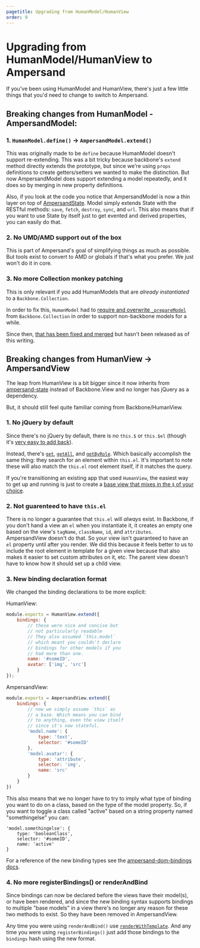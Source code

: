 ```yaml
---
pagetitle: Upgrading from HumanModel/HumanView
order: 9
---
```


# Upgrading from HumanModel/HumanView to Ampersand

If you've been using HumanModel and HumanView, there's just a few little things that you'd need to change to switch to Ampersand.

## Breaking changes from HumanModel - AmpersandModel:

### 1. `HumanModel.define()` -> `AmpersandModel.extend()` 

This was originally made to be `define` because HumanModel doesn't support re-extending. This was a bit tricky because backbone's `extend` method directly extends the prototype, but since we're using `props` definitions to create getters/setters we wanted to make the distinction. But now AmpersandModel does support extending a model repeatedly, and it does so by merging in new property definitions.

Also, if you look at the code you notice that AmpersandModel is now a thin layer on top of [AmpersandState](http://ampersandjs.com/docs#ampersand-state). Model simply extends State with the RESTful methods: `save`, `fetch`, `destroy`, `sync`, and `url`. This also means that if you want to use State by itself just to get evented and derived properties, you can easily do that.

### 2. No UMD/AMD support out of the box

This is part of Ampersand's goal of simplifying things as much as possible. But tools exist to convert to AMD or globals if that's what you prefer. We just won't do it in core.

### 3. No more Collection monkey patching

This is only relevant if you add HumanModels that are *already instantiated* to a `Backbone.Collection`.

In order to fix this, `HumanModel` had to [require and overwrite `_prepareModel`](https://github.com/HenrikJoreteg/human-model/blob/bc418381eaa5d73df46d08cb6fb094d503178940/human-model.js#L33-L54) from `Backbone.Collection` in order to support non-backbone models for a while. 

Since then, [that has been fixed and merged](https://github.com/jashkenas/backbone/pull/3052) but hasn't been released as of this writing.


## Breaking changes from HumanView -> AmpersandView

The leap from HumanView is a bit bigger since it now inherits from [ampersand-state](/docs/#ampersand-state) instead of Backbone.View and no longer has jQuery as a dependency. 

But, it should still feel quite familiar coming from Backbone/HumanView.

### 1. No jQuery by default

Since there's no jQuery by default, there is no `this.$` or `this.$el` (though it's [very easy to add back](/learn/base-objects-and-mixins#base-view-example-adding-a-method)). 

Instead, there's [`get`](/docs#ampersand-view-get), [`getAll`](/docs#ampersand-view-getall), and [`getByRole`](/docs#ampersand-view-getbyrole). Which basically accomplish the same thing: they search for an element within `this.el`. It's important to note these will also match the `this.el` root element itself, if it matches the query. 

If you're transitioning an existing app that used `HumanView`, the easiest way to get up and running is just to create a [base view that mixes in the `$` of your choice](/learn/base-objects-and-mixins#base-view-example-adding-a-method).


### 2. Not guarenteed to have `this.el`

There is no longer a guarantee that `this.el` will *always* exist. In Backbone, if you don't hand a view an `el` when you instantiate it, it creates an empty one based on the view's `tagName`, `className`, `id`, and `attributes`. AmpersandView doesn't do that. So your view isn't guaranteed to have an `el` property until after you render. We did this because it feels better to us to include the root element in template for a given view because that also makes it easier to set custom attributes on it, etc. The parent view doesn't have to know how it should set up a child view.

### 3. New binding declaration format

We changed the binding declarations to be more explicit:

HumanView:

```js
module.exports = HumanView.extend({
    bindings: {
        // these were nice and concise but
        // not particularly readable
        // They also assumed `this.model`
        // which meant you couldn't declare
        // bindings for other models if you
        // had more than one.
        name: '#someID',
        avatar: ['img', 'src']
    }
});
```

AmpersandView:

```js
module.exports = AmpersandView.extend({
    bindings: {
        // now we simply assume `this` as
        // a base. Which means you can bind
        // to anything, even the view itself
        // since it's now stateful.
        'model.name': {
            type: 'text',
            selector: '#someID'
        },
        'model.avatar': {
            type: 'attribute',
            selector: 'img',
            name: 'src'
        }
    }
})
```

This also means that we no longer have to try to imply what type of binding you want to do on a class, based on the type of the model property. So, if you want to toggle a class called "active" based on a string property named "somethingelse" you can:

```
'model.somethingelse': {
    type: 'booleanClass',
    selector: '#someID',
    name: 'active'
}
```

For a reference of the new binding types see the [ampersand-dom-bindings docs](/docs#ampersand-dom-bindings).

### 4. No more registerBindings() or renderAndBind

Since bindings can now be declared before the views have their model(s), or have been rendered, and since the new binding syntax supports bindings to multiple "base models" in a view there's no longer any reason for these two methods to exist. So they have been removed in AmpersandView.

Any time you were using `renderAndBind()` use [`renderWithTemplate`](/docs/#ampersand-view-renderwithtemplate). And any time you were using `registerBindings()` just add those bindings to the `bindings` hash using the new format.
